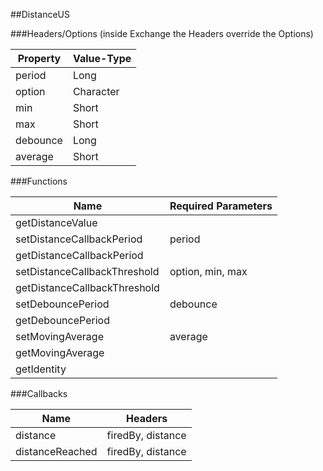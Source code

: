 ##DistanceUS


###Headers/Options (inside Exchange the Headers override the Options)


| Property             | Value-Type                              |
|----------------------|-----------------------------------------|
|               period |       Long |
|               option |  Character |
|                  min |      Short |
|                  max |      Short |
|             debounce |       Long |
|              average |      Short |



###Functions

| Name                 | Required Parameters                      |
|----------------------|------------------------------------------|
|     getDistanceValue |                                          |
| setDistanceCallbackPeriod |                                   period |
| getDistanceCallbackPeriod |                                          |
| setDistanceCallbackThreshold |                         option, min, max |
| getDistanceCallbackThreshold |                                          |
|    setDebouncePeriod |                                 debounce |
|    getDebouncePeriod |                                          |
|     setMovingAverage |                                  average |
|     getMovingAverage |                                          |
|          getIdentity |                                          |




###Callbacks

| Name                 | Headers                                  |
|----------------------|------------------------------------------|
|             distance |                        firedBy, distance |
|      distanceReached |                        firedBy, distance |


